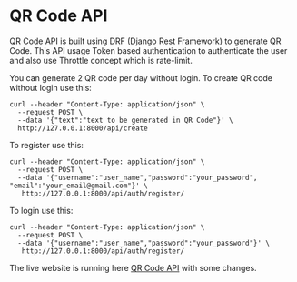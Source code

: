 
# QR Code API
QR Code API is built using DRF (Django Rest Framework) to generate QR Code.  This API usage Token based authentication to authenticate the user and also use Throttle concept which is rate-limit.

You can generate 2 QR code per day without login. To create QR code without login use this:
```
curl --header "Content-Type: application/json" \
  --request POST \
  --data '{"text":"text to be generated in QR Code"}' \
  http://127.0.0.1:8000/api/create
```
To register use this:
```
curl --header "Content-Type: application/json" \
  --request POST \
  --data '{"username":"user_name","password":"your_password", "email":"your_email@gmail.com"}' \
   http://127.0.0.1:8000/api/auth/register/
``` 
To login use this:
```
curl --header "Content-Type: application/json" \
  --request POST \
  --data '{"username":"user_name","password":"your_password"}' \
   http://127.0.0.1:8000/api/auth/register/
```


The live website is running here [QR Code API](http://jp-qr.herokuapp.com/) with some changes.
